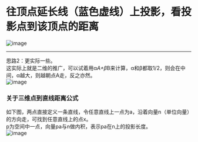 # 往顶点延长线（蓝色虚线）上投影，看投影点到该顶点的距离
![image](https://github.com/user-attachments/assets/61e7def7-5e9e-4c6c-88b6-9256a1fa8c5f)
****
思路2：更实际一些。  
这实际上就是二维的推广，可以试着用α*A+β*B来计算，α和β都取1/2，则会在中间，α越大，则越朝点A走，反之亦然。    
![image](https://github.com/user-attachments/assets/f1803ce8-e00c-4537-b3c3-9768663ed98e)
### 关于三维点到直线距离公式
如下图，两点直接定义一条直线，令任意直线上一点为a，沿着向量n（单位向量）的方向走，可找到任意直线上的点x。  
p为空间中一点，向量pa与n做内积，表示pa在n上的投影长度。  
![image](https://github.com/user-attachments/assets/853ec480-3565-4031-b05d-434556777fb3)
